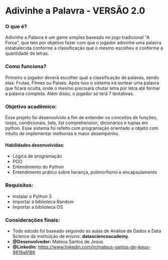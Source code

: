 # Adivinhe a Palavra - VERSÃO 2.0
### O que é?
Adivinhe a Palavra é um game simples baseado no jogo tradicional "A Forca", que tem por objetivo fazer com que o jogador adivinhe uma palavra estabalecida conforme a classificação que o mesmo escolheu e conforme a quantidade de letras.

### Como funciona?
Primeiro o jogador deverá escolher qual a classificação de palavas, sendo elas: Frutas, Filmes ou Países. Após isso o sistema irá sortear uma palavra que ficará oculta, onde o mesmo precisará chutar letra por letra até formar a palavra completa. Além disso, o jogador só terá 7 tentativas.

### Objetivo acadêmico:
Esse projeto foi desenvolvido a fim de entender os conceitos de funções, loops, condicionais, lists, list comprehension, dicionários e tuplas em python. Esse sistema foi refeito com programação orientado a objeto com intuito de implementar melhorias e maior desempenho.

#### Habilidades desenvolvidas:
- Lógica de programação
- POO
- Entendimento do Python
- Entendimento prático sobre herança, polimorfismo e encapsulamento

### Requisitos:
- Instalar o Python 3
- Importar a biblioteca Random
- Importar a biblioteca OS

### Considerações finais:
- Todo estudo foi baseado seguindo as aulas de Análise de Dados e Data Science da instituição de ensino: **datascienceacademy**.
- **@Desenvolvedor:** Mateus Santos de Jesus
- **@Linkedin:**  https://www.linkedin.com/in/mateus-santos-de-jesus-9819a8186


